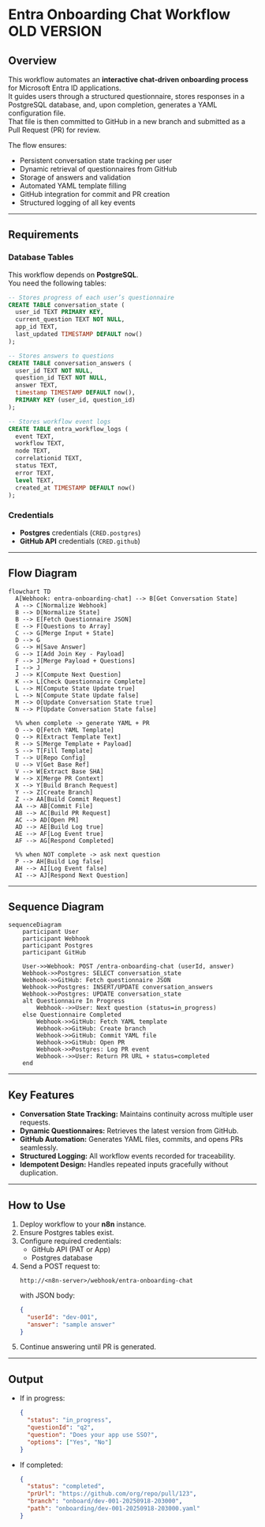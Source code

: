 # Entra Onboarding Chat Workflow **OLD VERSION**

## Overview
This workflow automates an **interactive chat-driven onboarding process** for Microsoft Entra ID applications.  
It guides users through a structured questionnaire, stores responses in a PostgreSQL database, and, upon completion, generates a YAML configuration file.  
That file is then committed to GitHub in a new branch and submitted as a Pull Request (PR) for review.

The flow ensures:
- Persistent conversation state tracking per user
- Dynamic retrieval of questionnaires from GitHub
- Storage of answers and validation
- Automated YAML template filling
- GitHub integration for commit and PR creation
- Structured logging of all key events

---

## Requirements

### Database Tables
This workflow depends on **PostgreSQL**.  
You need the following tables:

```sql
-- Stores progress of each user’s questionnaire
CREATE TABLE conversation_state (
  user_id TEXT PRIMARY KEY,
  current_question TEXT NOT NULL,
  app_id TEXT,
  last_updated TIMESTAMP DEFAULT now()
);

-- Stores answers to questions
CREATE TABLE conversation_answers (
  user_id TEXT NOT NULL,
  question_id TEXT NOT NULL,
  answer TEXT,
  timestamp TIMESTAMP DEFAULT now(),
  PRIMARY KEY (user_id, question_id)
);

-- Stores workflow event logs
CREATE TABLE entra_workflow_logs (
  event TEXT,
  workflow TEXT,
  node TEXT,
  correlationid TEXT,
  status TEXT,
  error TEXT,
  level TEXT,
  created_at TIMESTAMP DEFAULT now()
);
```

### Credentials
- **Postgres** credentials (`CRED.postgres`)
- **GitHub API** credentials (`CRED.github`)

---

## Flow Diagram

```mermaid
flowchart TD
  A[Webhook: entra-onboarding-chat] --> B[Get Conversation State]
  A --> C[Normalize Webhook]
  B --> D[Normalize State]
  B --> E[Fetch Questionnaire JSON]
  E --> F[Questions to Array]
  C --> G[Merge Input + State]
  D --> G
  G --> H[Save Answer]
  G --> I[Add Join Key - Payload]
  F --> J[Merge Payload + Questions]
  I --> J
  J --> K[Compute Next Question]
  K --> L[Check Questionnaire Complete]
  L --> M[Compute State Update true]
  L --> N[Compute State Update false]
  M --> O[Update Conversation State true]
  N --> P[Update Conversation State false]

  %% when complete -> generate YAML + PR
  O --> Q[Fetch YAML Template]
  Q --> R[Extract Template Text]
  R --> S[Merge Template + Payload]
  S --> T[Fill Template]
  T --> U[Repo Config]
  U --> V[Get Base Ref]
  V --> W[Extract Base SHA]
  W --> X[Merge PR Context]
  X --> Y[Build Branch Request]
  Y --> Z[Create Branch]
  Z --> AA[Build Commit Request]
  AA --> AB[Commit File]
  AB --> AC[Build PR Request]
  AC --> AD[Open PR]
  AD --> AE[Build Log true]
  AE --> AF[Log Event true]
  AF --> AG[Respond Completed]

  %% when NOT complete -> ask next question
  P --> AH[Build Log false]
  AH --> AI[Log Event false]
  AI --> AJ[Respond Next Question]
```

---

## Sequence Diagram

```mermaid
sequenceDiagram
    participant User
    participant Webhook
    participant Postgres
    participant GitHub

    User->>Webhook: POST /entra-onboarding-chat (userId, answer)
    Webhook->>Postgres: SELECT conversation_state
    Webhook->>GitHub: Fetch questionnaire JSON
    Webhook->>Postgres: INSERT/UPDATE conversation_answers
    Webhook->>Postgres: UPDATE conversation_state
    alt Questionnaire In Progress
        Webhook-->>User: Next question (status=in_progress)
    else Questionnaire Completed
        Webhook->>GitHub: Fetch YAML template
        Webhook->>GitHub: Create branch
        Webhook->>GitHub: Commit YAML file
        Webhook->>GitHub: Open PR
        Webhook->>Postgres: Log PR event
        Webhook-->>User: Return PR URL + status=completed
    end
```

---

## Key Features
- **Conversation State Tracking:** Maintains continuity across multiple user requests.  
- **Dynamic Questionnaires:** Retrieves the latest version from GitHub.  
- **GitHub Automation:** Generates YAML files, commits, and opens PRs seamlessly.  
- **Structured Logging:** All workflow events recorded for traceability.  
- **Idempotent Design:** Handles repeated inputs gracefully without duplication.

---

## How to Use
1. Deploy workflow to your **n8n** instance.  
2. Ensure Postgres tables exist.  
3. Configure required credentials:
   - GitHub API (PAT or App)
   - Postgres database
4. Send a POST request to:
   ```
   http://<n8n-server>/webhook/entra-onboarding-chat
   ```
   with JSON body:
   ```json
   {
     "userId": "dev-001",
     "answer": "sample answer"
   }
   ```
5. Continue answering until PR is generated.

---

## Output
- If in progress:
  ```json
  {
    "status": "in_progress",
    "questionId": "q2",
    "question": "Does your app use SSO?",
    "options": ["Yes", "No"]
  }
  ```

- If completed:
  ```json
  {
    "status": "completed",
    "prUrl": "https://github.com/org/repo/pull/123",
    "branch": "onboard/dev-001-20250918-203000",
    "path": "onboarding/dev-001-20250918-203000.yaml"
  }
  ```
